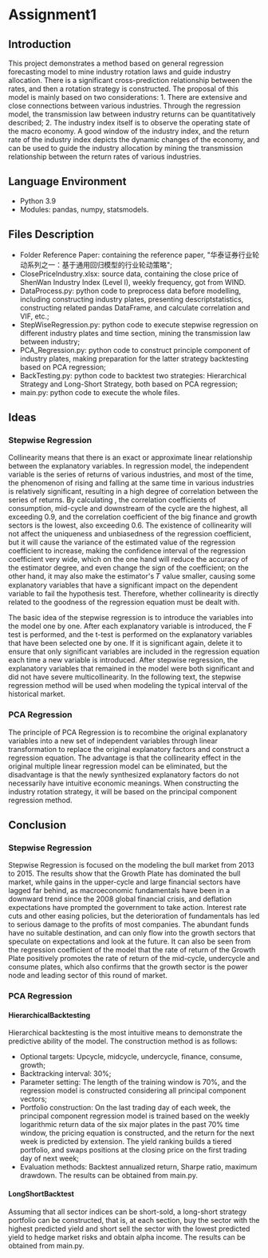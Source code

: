 # Assignment1
## Introduction
This project demonstrates a method based on general regression forecasting model to mine industry rotation laws and guide industry allocation. There is a significant cross-prediction relationship between the rates, and then a rotation strategy is constructed. The proposal of this model is mainly based on two considerations: 1. There are extensive and close connections between various industries. Through the regression model, the transmission law between industry returns can be quantitatively described; 2. The industry index itself is to observe the operating state of the macro economy. A good window of the industry index, and the return rate of the industry index depicts the dynamic changes of the economy, and can be used to guide the industry allocation by mining the transmission relationship between the return rates of various industries.

## Language Environment
* Python 3.9
* Modules: pandas, numpy, statsmodels.

## Files Description
* Folder Reference Paper: containing the reference paper, "华泰证券行业轮动系列之一：基于通用回归模型的行业轮动策略";
* ClosePriceIndustry.xlsx: source data, containing the close price of ShenWan Industry Index (Level I), weekly frequency, got from WIND.
* DataProcess.py: python code to preprocess data before modelling, including constructing industry plates, presenting descriptstatistics, constructing related pandas DataFrame, and calculate correlation and VIF, etc.;
* StepWiseRegression.py: python code to execute stepwise regression on different industry plates and time section, mining the transmission law between industry;
* PCA_Regression.py: python code to construct principle component of industry plates, making preparation for the latter strategy backtesting based on PCA regression;
* BackTesting.py: python code to backtest two strategies: Hierarchical Strategy and Long-Short Strategy, both based on PCA regression;
* main.py: python code to execute the whole files.

## Ideas
### Stepwise Regression
Collinearity means that there is an exact or approximate linear relationship between the explanatory variables. In regression model, the independent variable is the series of returns of various industries, and most of the time, the phenomenon of rising and falling at the same time in various industries is relatively significant, resulting in a high degree of correlation between the series of returns. By calculating , the correlation coefficients of consumption, mid-cycle and downstream of the cycle are the highest, all exceeding 0.9, and the correlation coefficient of the big finance and growth sectors is the lowest, also exceeding 0.6. The existence of collinearity will not affect the uniqueness and unbiasedness of the regression coefficient, but it will cause the variance of the estimated value of the regression coefficient to increase, making the confidence interval of the regression coefficient very wide, which on the one hand will reduce the accuracy of the estimator degree, and even change the sign of the coefficient; on the other hand, it may also make the estimator's 𝑇 value smaller, causing some explanatory variables that have a significant impact on the dependent variable to fail the hypothesis test. Therefore, whether collinearity is directly related to the goodness of the regression equation must be dealt with.

The basic idea of the stepwise regression is to introduce the variables into the model one by one. After each explanatory variable is introduced, the F test is performed, and the t-test is performed on the explanatory variables that have been selected one by one. If it is significant again, delete it to ensure that only significant variables are included in the regression equation each time a new variable is introduced. After stepwise regression, the explanatory variables that remained in the model were both significant and did not have severe multicollinearity. In the following text, the stepwise regression method will be used when modeling the typical interval of the historical market.

### PCA Regression
The principle of PCA Regression is to recombine the original explanatory variables into a new set of independent variables through linear transformation to replace the original explanatory factors and construct a regression equation. The advantage is that the collinearity effect in the original multiple linear regression model can be eliminated, but the disadvantage is that the newly synthesized explanatory factors do not necessarily have intuitive economic meanings. When constructing the industry rotation strategy, it will be based on the principal component regression method.

## Conclusion
### Stepwise Regression
Stepwise Regression is focused on the modeling the bull market from 2013 to 2015. The results show that the Growth Plate has dominated the bull market, while gains in the upper-cycle and large financial sectors have lagged far behind, as macroeconomic fundamentals have been in a downward trend since the 2008 global financial crisis, and deflation expectations have prompted the government to take action. Interest rate cuts and other easing policies, but the deterioration of fundamentals has led to serious damage to the profits of most companies. The abundant funds have no suitable destination, and can only flow into the growth sectors that speculate on expectations and look at the future. It can also be seen from the regression coefficient of the model that the rate of return of the Growth Plate positively promotes the rate of return of the mid-cycle, undercycle and consume plates, which also confirms that the growth sector is the power node and leading sector of this round of market.
### PCA Regression

#### HierarchicalBacktesting
Hierarchical backtesting is the most intuitive means to demonstrate the predictive ability of the model. The construction method is as follows:
* Optional targets: Upcycle, midcycle, undercycle, finance, consume, growth;
* Backtracking interval: 30%;
* Parameter setting: The length of the training window is 70%, and the regression model is constructed considering all principal component vectors;
* Portfolio construction: On the last trading day of each week, the principal component regression model is trained based on the weekly logarithmic return data of the six major plates in the past 70% time window, the pricing equation is constructed, and the return for the next week is predicted by extension. The yield ranking builds a tiered portfolio, and swaps positions at the closing price on the first trading day of next week;
* Evaluation methods: Backtest annualized return, Sharpe ratio, maximum drawdown.
The results can be obtained from main.py.

#### LongShortBacktest
Assuming that all sector indices can be short-sold, a long-short strategy portfolio can be constructed, that is, at each section, buy the sector with the highest predicted yield and short sell the sector with the lowest predicted yield to hedge market risks and obtain alpha income.
The results can be obtained from main.py.
